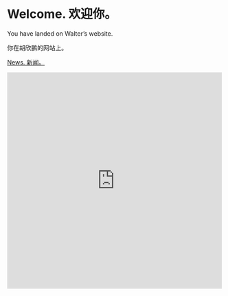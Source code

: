 # Welcome. 欢迎你。

You have landed on Walter’s website.


你在胡欣鹏的网站上。

[News. 新闻。](https://tuxisawesome.github.io/os)

<iframe src="https://embedpoll.com/embed/A5tv8" style="width:100%; max-width:500px;" height="504" frameborder="0" scrolling="no"></iframe>


